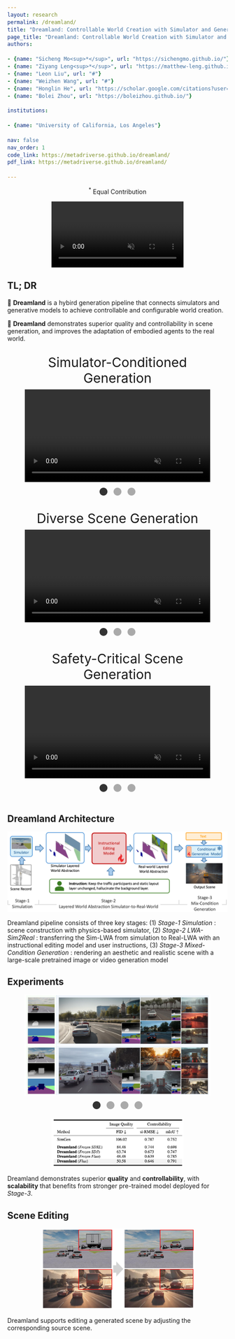 ```yaml
---
layout: research
permalink: /dreamland/
title: "Dreamland: Controllable World Creation with Simulator and Generative Models"
page_title: "Dreamland: Controllable World Creation with Simulator and Generative Models"
authors:

- {name: "Sicheng Mo<sup>*</sup>", url: "https://sichengmo.github.io/"}
- {name: "Ziyang Leng<sup>*</sup>", url: "https://matthew-leng.github.io/"}
- {name: "Leon Liu", url: "#"}
- {name: "Weizhen Wang", url: "#"}
- {name: "Honglin He", url: "https://scholar.google.com/citations?user=Y0Qrwg0AAAAJ&hl"}
- {name: "Bolei Zhou", url: "https://boleizhou.github.io/"}

institutions:

- {name: "University of California, Los Angeles"}

nav: false
nav_order: 1
code_link: https://metadriverse.github.io/dreamland/
pdf_link: https://metadriverse.github.io/dreamland/

---
```


<p style="text-align: center;"><sup>*</sup> Equal Contribution</p>

<style>
.video-container {
  position: relative;
  max-width: 60%; /* Adjust this value to control the maximum width of the video container */
}

.teaser {
  margin: 0 auto; /* Optional: center the video container horizontally */
}

.video-container video {
  display: block;
  margin: 0 auto;
  max-width: 100%;
  max-height: 100%;
}

/* .video-grid {
    margin-top: 18px;
    display: grid;
    grid-template-columns: 1fr 1fr; /* Creates two columns */
    grid-gap: 30px; /* Space between videos */
} */

.video-grid {
    margin-top: 18px;
    display: grid;
    grid-template-rows: 1fr 1fr 1fr; /* Two rows */
    grid-gap: 70px; /* Space between items */
    justify-items: center; /* Horizontally center items */
    align-items: center; /* Vertically center items */
}

.video-grid figure {
    display: flex;
    flex-direction: column; /* Stack video and caption */
    align-items: center; /* Center video and caption */
    justify-content: center; /* Center content */
    margin: 0; /* Reset default margin */
}

.video-grid video {
    display: block;
    width: 80%; /* Adjust as needed */
    height: auto; /* Maintain aspect ratio */
}

.video-section {
  margin-bottom: 60px;
}

video {
  width: 100%;
  /* max-width: 1000px; */
  height: auto;
  margin: 0 auto;
}

.dots {
  display: flex;
  justify-content: center;
  gap: 10px;
}

.dot {
  font-size: 24px;
  cursor: pointer;
  color: #aaa;
}

.dot.active {
  color: #333;
}

</style>

<div class="video-container teaser">
  <video loop autoplay muted playsinline src="../assets/img/vid2sim/simulation/sim_nav1.mp4"></video>
</div>


<!--research-section-splitter-->


## TL; DR

:city_sunset: **Dreamland** is a hybird generation pipeline that connects simulators and generative models to achieve controllable and configurable world creation.

:robot: **Dreamland** demonstrates superior quality and controllability in scene generation, and improves the adaptation of embodied agents to the real world.

<!-- <div style="border-top: 1px solid #ccc; margin: 30px 0;"></div> -->


<!--research-section-splitter-->

<div style="display: grid; grid-template-columns: 1fr; gap: 0px; margin: 0 auto;">
  <figure style="display: flex; flex-direction: column; gap: 8px;">
    <figcaption style="text-align: center; font-size: 30px;">
        Simulator-Conditioned Generation
    </figcaption>
    <video id="videoPlayer1" style="display:block; width:100%; height:auto;" muted autoplay loop controls playsinline>
      <source src="../assets/img/vid2sim/simulation/sim_nav1.mp4" type="video/mp4">
      Your browser does not support the video tag.
    </video>
    <div class="dots" data-player="videoPlayer1">
      <span class="dot active" data-src="../assets/img/vid2sim/simulation/sim_nav1.mp4">●</span>
      <span class="dot" data-src="../assets/img/vid2sim/simulation/sim_nav2.mp4">●</span>
      <span class="dot" data-src="../assets/img/vid2sim/simulation/sim_nav1.mp4">●</span>
    </div>
  </figure>
  <figure style="display: flex; flex-direction: column; gap: 8px;">
  <figcaption style="text-align: center; font-size: 30px;">
        Diverse Scene Generation
    </figcaption>
    <video id="videoPlayer2" style="display:block; width:100%; height:auto;" muted autoplay loop controls playsinline>
      <source src="../assets/img/vid2sim/simulation/sim_nav1.mp4" type="video/mp4">
      Your browser does not support the video tag.
    </video>
    <div class="dots" data-player="videoPlayer2">
      <span class="dot active" data-src="../assets/img/vid2sim/simulation/sim_nav1.mp4">●</span>
      <span class="dot" data-src="../assets/img/vid2sim/simulation/sim_nav2.mp4">●</span>
      <span class="dot" data-src="../assets/img/vid2sim/simulation/sim_nav1.mp4">●</span>
    </div>
  </figure>
  <figure style="display: flex; flex-direction: column; gap: 8px;">
  <figcaption style="text-align: center; font-size: 30px;">
        Safety-Critical Scene Generation
    </figcaption>
    <video id="videoPlayer3" style="display:block; width:100%; height:auto;" muted autoplay loop controls playsinline>
      <source src="../assets/img/vid2sim/realworld/realworld_nav1.mp4" type="video/mp4">
      Your browser does not support the video tag.
    </video>
    <div class="dots" data-player="videoPlayer3">
      <span class="dot active" data-src="../assets/img/vid2sim/realworld/realworld_nav1.mp4">●</span>
      <span class="dot" data-src="../assets/img/vid2sim/realworld/realworld_nav2.mp4">●</span>
      <span class="dot" data-src="../assets/img/vid2sim/realworld/realworld_nav1.mp4">●</span>
    </div>
  </figure>
</div>

<script>
  document.querySelectorAll('.dots').forEach(dotContainer => {
    const videoId = dotContainer.getAttribute('data-player');
    const videoElement = document.getElementById(videoId);
    const dots = dotContainer.querySelectorAll('.dot');

    dots.forEach(dot => {
      dot.addEventListener('click', () => {
        const src = dot.getAttribute('data-src');
        videoElement.src = src;
        videoElement.play();
    
        dots.forEach(d => d.classList.remove('active'));
        dot.classList.add('active');
      });
    });
  });
</script>

<!-- <div style="border-top: 1px solid #ccc; margin: 30px 0;"></div> -->

<!--research-section-splitter-->
  
## Dreamland Architecture


<div class="img-container" style="width: 100%; margin: 5px auto;">
    <img src="../assets/img/dreamland/pipeline.png" class="my-image" alt="Image" />
</div>

Dreamland pipeline consists of three key stages: (1) *Stage-1 Simulation* : scene construction with physics-based simulator, (2) *Stage-2 LWA-Sim2Real* : transferring the Sim-LWA from simulation to Real-LWA with an instructional editing model and user instructions, (3) *Stage-3 Mixed-Condition Generation* : rendering an aesthetic and realistic scene with a large-scale pretrained image or video generation model

<!-- <div style="margin-bottom: 15px"></div> -->

<!--research-section-splitter-->

## Experiments

<figure style="display: flex; flex-direction: column; gap: 8px;">
  <img id="imageViewer4" src="../assets/img/dreamland/qual1.jpg" 
       style="display:block; width:100%; height:auto;" alt="Scene Image"/>

  <div class="dots" data-player="imageViewer4">
    <span class="dot active" data-src="../assets/img/dreamland/qual1.jpg">●</span>
    <span class="dot" data-src="../assets/img/dreamland/qual2.jpg">●</span>
    <span class="dot" data-src="../assets/img/dreamland/qual3.jpg">●</span>
    <span class="dot" data-src="../assets/img/dreamland/qual4.jpg">●</span>
  </div>
  </figure>

<script>
  document.querySelectorAll('.dots').forEach(dotContainer => {
    const imageId = dotContainer.getAttribute('data-player');
    const imageElement = document.getElementById(imageId);
    const dots = dotContainer.querySelectorAll('.dot');

    dots.forEach(dot => {
      dot.addEventListener('click', () => {
        const src = dot.getAttribute('data-src');
        imageElement.src = src;

        dots.forEach(d => d.classList.remove('active'));
        dot.classList.add('active');
      });
    });
  });
</script>


<div class="img-container" style="width: 60%; margin: 5px auto;">
    <img src="../assets/img/dreamland/experiments.png" class="my-image" alt="Image" />
</div>

Dreamland demonstrates superior **quality** and **controllability**, with **scalability** that benefits from stronger pre-trained model deployed for *Stage-3*.

<!-- <div style="margin-bottom: 15px"></div> -->


<!--research-section-splitter-->


## Scene Editing
<div class="img-container" style="width: 70%; margin: 5px auto;">
    <img src="../assets/img/dreamland/editing.jpg" class="my-image" alt="Image" />
</div>

Dreamland supports editing a generated scene by adjusting the corresponding source scene.



<!-- <pre><code class="language-plain">@article{xie2024vid2sim,
  title={Vid2Sim: Realistic and Interactive Simulation from Video for Urban Navigation},
  author={Ziyang Xie and Zhizheng Liu and Zhenghao Peng and Wayne Wu and Bolei Zhou},
  journal={Preprint},
  year={2024}
}
</code></pre> -->


